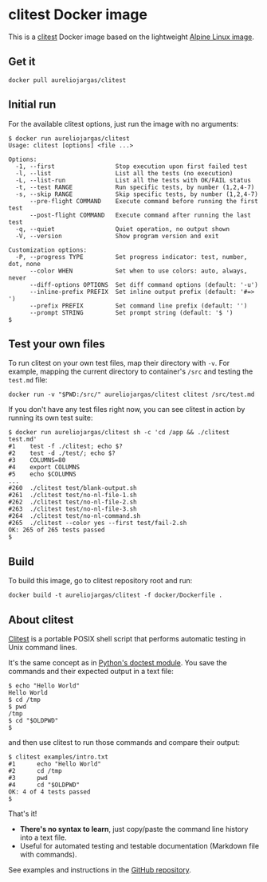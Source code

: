 # clitest Docker image

This is a [clitest](https://github.com/aureliojargas/clitest) Docker image based on the lightweight [Alpine Linux image](https://hub.docker.com/_/alpine/).


## Get it

```
docker pull aureliojargas/clitest
```

## Initial run

For the available clitest options, just run the image with no arguments:

```console
$ docker run aureliojargas/clitest
Usage: clitest [options] <file ...>

Options:
  -1, --first                 Stop execution upon first failed test
  -l, --list                  List all the tests (no execution)
  -L, --list-run              List all the tests with OK/FAIL status
  -t, --test RANGE            Run specific tests, by number (1,2,4-7)
  -s, --skip RANGE            Skip specific tests, by number (1,2,4-7)
      --pre-flight COMMAND    Execute command before running the first test
      --post-flight COMMAND   Execute command after running the last test
  -q, --quiet                 Quiet operation, no output shown
  -V, --version               Show program version and exit

Customization options:
  -P, --progress TYPE         Set progress indicator: test, number, dot, none
      --color WHEN            Set when to use colors: auto, always, never
      --diff-options OPTIONS  Set diff command options (default: '-u')
      --inline-prefix PREFIX  Set inline output prefix (default: '#=> ')
      --prefix PREFIX         Set command line prefix (default: '')
      --prompt STRING         Set prompt string (default: '$ ')
$
```

## Test your own files

To run clitest on your own test files, map their directory with `-v`. For example, mapping the current directory to container's `/src` and testing the `test.md` file:

```
docker run -v "$PWD:/src/" aureliojargas/clitest clitest /src/test.md
```

If you don't have any test files right now, you can see clitest in action by running its own test suite:

```
$ docker run aureliojargas/clitest sh -c 'cd /app && ./clitest test.md'
#1    test -f ./clitest; echo $?
#2    test -d ./test/; echo $?
#3    COLUMNS=80
#4    export COLUMNS
#5    echo $COLUMNS
...
#260  ./clitest test/blank-output.sh
#261  ./clitest test/no-nl-file-1.sh
#262  ./clitest test/no-nl-file-2.sh
#263  ./clitest test/no-nl-file-3.sh
#264  ./clitest test/no-nl-command.sh
#265  ./clitest --color yes --first test/fail-2.sh
OK: 265 of 265 tests passed
$
```

## Build

To build this image, go to clitest repository root and run:

```
docker build -t aureliojargas/clitest -f docker/Dockerfile .
```


## About clitest

[Clitest](https://github.com/aureliojargas/clitest) is a portable POSIX shell script that performs automatic testing in Unix command lines.

It's the same concept as in [Python's doctest module](http://en.wikipedia.org/wiki/Doctest). You save the commands and their expected output in a text file:

```
$ echo "Hello World"
Hello World
$ cd /tmp
$ pwd
/tmp
$ cd "$OLDPWD"
$
```

and then use clitest to run those commands and compare their output:

```console
$ clitest examples/intro.txt
#1      echo "Hello World"
#2      cd /tmp
#3      pwd
#4      cd "$OLDPWD"
OK: 4 of 4 tests passed
$
```

That's it!

- **There's no syntax to learn**, just copy/paste the command line history into a text file.
- Useful for automated testing and testable documentation (Markdown file with commands).

See examples and instructions in the [GitHub repository](https://github.com/aureliojargas/clitest).
